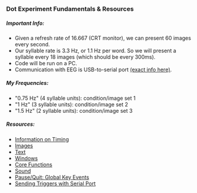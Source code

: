 ### Dot Experiment Fundamentals & Resources

##### Important Info:
- Given a refresh rate of 16.667 (CRT monitor), we can present 60 images every second.
- Our syllable rate is 3.3 Hz, or 1.1 Hz per word. So we will present a syllable every 18 images (which should be every 300ms).
- Code will be run on a PC.
- Communication with EEG is USB-to-serial port [(exact info here)](https://www.biosemi.com/faq/USB%20Trigger%20interface%20cable.htm).

##### My Frequencies:
- "0.75 Hz" (4 syllable units): condition/image set 1
- "1 Hz" (3 syllable units): condition/image set 2
- "1.5 Hz" (2 syllable units): condition/image set 3

##### Resources:
- [Information on Timing](https://www.psychopy.org/general/timing/timing.html)
- [Images](https://www.psychopy.org/api/visual/imagestim.html#psychopy.visual.ImageStim)
- [Text](https://www.psychopy.org/api/visual/textbox.html#psychopy.visual.TextBox)
- [Windows](https://www.psychopy.org/api/visual/window.html#psychopy.visual.Window)
- [Core Functions](https://www.psychopy.org/api/core.html)
- [Sound](https://www.psychopy.org/api/sound.html)
- [Pause/Quit: Global Key Events](https://www.psychopy.org/coder/globalKeys.html#adding-a-global-event-key-simple)
- [Sending Triggers with Serial Port](https://pyserial.readthedocs.io/en/latest/)

